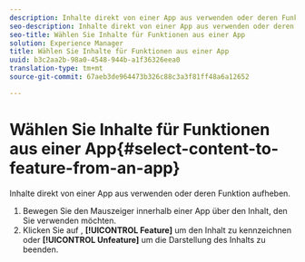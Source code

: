 ```yaml
---
description: Inhalte direkt von einer App aus verwenden oder deren Funktion aufheben.
seo-description: Inhalte direkt von einer App aus verwenden oder deren Funktion aufheben.
seo-title: Wählen Sie Inhalte für Funktionen aus einer App
solution: Experience Manager
title: Wählen Sie Inhalte für Funktionen aus einer App
uuid: b3c2aa2b-98a0-4548-944b-a1f36326eea0
translation-type: tm+mt
source-git-commit: 67aeb3de964473b326c88c3a3f81ff48a6a12652

---
```



# Wählen Sie Inhalte für Funktionen aus einer App{#select-content-to-feature-from-an-app}

Inhalte direkt von einer App aus verwenden oder deren Funktion aufheben.

1. Bewegen Sie den Mauszeiger innerhalb einer App über den Inhalt, den Sie verwenden möchten.
1. Klicken Sie auf , **[!UICONTROL Feature]** um den Inhalt zu kennzeichnen oder **[!UICONTROL Unfeature]** um die Darstellung des Inhalts zu beenden.
